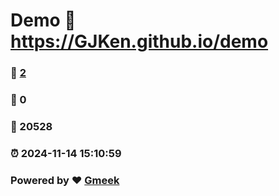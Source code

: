 # Demo :link: https://GJKen.github.io/demo 
### :page_facing_up: [2](https://GJKen.github.io/demo/tag.html) 
### :speech_balloon: 0 
### :hibiscus: 20528 
### :alarm_clock: 2024-11-14 15:10:59 
### Powered by :heart: [Gmeek](https://github.com/Meekdai/Gmeek)
